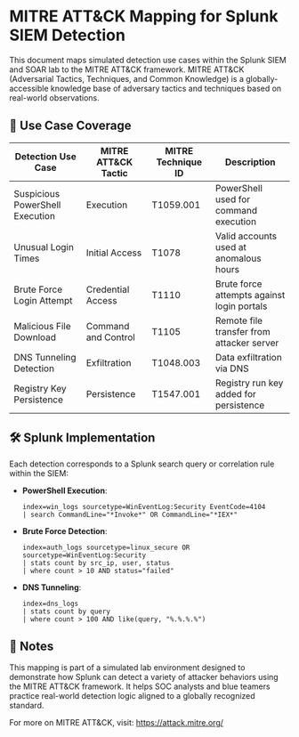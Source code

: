 
# MITRE ATT&CK Mapping for Splunk SIEM Detection

This document maps simulated detection use cases within the Splunk SIEM and SOAR lab to the MITRE ATT&CK framework. MITRE ATT&CK (Adversarial Tactics, Techniques, and Common Knowledge) is a globally-accessible knowledge base of adversary tactics and techniques based on real-world observations.

## 🎯 Use Case Coverage

| Detection Use Case               | MITRE ATT&CK Tactic | MITRE Technique ID | Description                                  |
|----------------------------------|----------------------|--------------------|----------------------------------------------|
| Suspicious PowerShell Execution | Execution            | T1059.001          | PowerShell used for command execution        |
| Unusual Login Times              | Initial Access       | T1078              | Valid accounts used at anomalous hours       |
| Brute Force Login Attempt        | Credential Access    | T1110              | Brute force attempts against login portals   |
| Malicious File Download          | Command and Control  | T1105              | Remote file transfer from attacker server    |
| DNS Tunneling Detection          | Exfiltration         | T1048.003          | Data exfiltration via DNS                    |
| Registry Key Persistence         | Persistence          | T1547.001          | Registry run key added for persistence       |

## 🛠️ Splunk Implementation

Each detection corresponds to a Splunk search query or correlation rule within the SIEM:

- **PowerShell Execution**:
  ```spl
  index=win_logs sourcetype=WinEventLog:Security EventCode=4104 
  | search CommandLine="*Invoke*" OR CommandLine="*IEX*"
  ```

- **Brute Force Detection**:
  ```spl
  index=auth_logs sourcetype=linux_secure OR sourcetype=WinEventLog:Security
  | stats count by src_ip, user, status
  | where count > 10 AND status="failed"
  ```

- **DNS Tunneling**:
  ```spl
  index=dns_logs 
  | stats count by query 
  | where count > 100 AND like(query, "%.%.%.%")
  ```

## 📌 Notes

This mapping is part of a simulated lab environment designed to demonstrate how Splunk can detect a variety of attacker behaviors using the MITRE ATT&CK framework. It helps SOC analysts and blue teamers practice real-world detection logic aligned to a globally recognized standard.

For more on MITRE ATT&CK, visit: https://attack.mitre.org/

